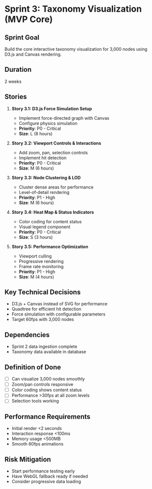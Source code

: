 # Sprint 3: Taxonomy Visualization (MVP Core)

## Sprint Goal
Build the core interactive taxonomy visualization for 3,000 nodes using D3.js and Canvas rendering.

## Duration
2 weeks

## Stories

1. **Story 3.1: D3.js Force Simulation Setup**
   - Implement force-directed graph with Canvas
   - Configure physics simulation
   - **Priority**: P0 - Critical
   - **Size**: L (8 hours)

2. **Story 3.2: Viewport Controls & Interactions**
   - Add zoom, pan, selection controls
   - Implement hit detection
   - **Priority**: P0 - Critical
   - **Size**: M (6 hours)

3. **Story 3.3: Node Clustering & LOD**
   - Cluster dense areas for performance
   - Level-of-detail rendering
   - **Priority**: P1 - High
   - **Size**: M (6 hours)

4. **Story 3.4: Heat Map & Status Indicators**
   - Color coding for content status
   - Visual legend component
   - **Priority**: P0 - Critical
   - **Size**: S (3 hours)

5. **Story 3.5: Performance Optimization**
   - Viewport culling
   - Progressive rendering
   - Frame rate monitoring
   - **Priority**: P1 - High
   - **Size**: M (4 hours)

## Key Technical Decisions
- D3.js + Canvas instead of SVG for performance
- Quadtree for efficient hit detection
- Force simulation with configurable parameters
- Target 60fps with 3,000 nodes

## Dependencies
- Sprint 2 data ingestion complete
- Taxonomy data available in database

## Definition of Done
- [ ] Can visualize 3,000 nodes smoothly
- [ ] Zoom/pan controls responsive
- [ ] Color coding shows content status
- [ ] Performance >30fps at all zoom levels
- [ ] Selection tools working

## Performance Requirements
- Initial render <2 seconds
- Interaction response <100ms
- Memory usage <500MB
- Smooth 60fps animations

## Risk Mitigation
- Start performance testing early
- Have WebGL fallback ready if needed
- Consider progressive data loading